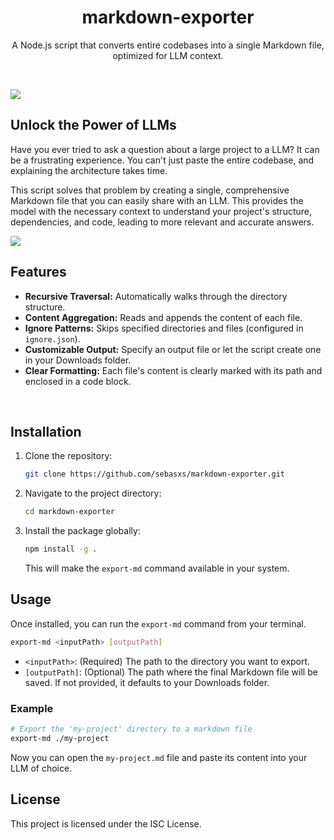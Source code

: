<div align="center">
  <h1>markdown-exporter</h1>
  <p>A Node.js script that converts entire codebases into a single Markdown file, optimized for LLM context.</p>
</div>

<br>

![](https://i.imgur.com/kStMysx.png)

## Unlock the Power of LLMs

Have you ever tried to ask a question about a large project to a LLM? It can be a frustrating experience. You can't just paste the entire codebase, and explaining the architecture takes time.

This script solves that problem by creating a single, comprehensive Markdown file that you can easily share with an LLM. This provides the model with the necessary context to understand your project's structure, dependencies, and code, leading to more relevant and accurate answers.

![](https://i.imgur.com/kStMysx.png)

## Features

-  **Recursive Traversal:** Automatically walks through the directory structure.
-  **Content Aggregation:** Reads and appends the content of each file.
-  **Ignore Patterns:** Skips specified directories and files (configured in `ignore.json`).
-  **Customizable Output:** Specify an output file or let the script create one in your Downloads folder.
-  **Clear Formatting:** Each file's content is clearly marked with its path and enclosed in a code block.

<br>

## Installation

1. Clone the repository:
   ```bash
   git clone https://github.com/sebasxs/markdown-exporter.git
   ```
2. Navigate to the project directory:
   ```bash
   cd markdown-exporter
   ```
3. Install the package globally:
   ```bash
   npm install -g .
   ```
   This will make the `export-md` command available in your system.

## Usage

Once installed, you can run the `export-md` command from your terminal.

```bash
export-md <inputPath> [outputPath]
```

-  `<inputPath>`: (Required) The path to the directory you want to export.
-  `[outputPath]`: (Optional) The path where the final Markdown file will be saved. If not provided, it defaults to your Downloads folder.

### Example

```bash
# Export the 'my-project' directory to a markdown file
export-md ./my-project
```

Now you can open the `my-project.md` file and paste its content into your LLM of choice.

## License

This project is licensed under the ISC License.
